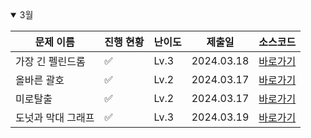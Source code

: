 <details open>
<summary>3월</summary>

| 문제 이름          | 진행 현황          | 난이도 | 제출일     | 소스코드                                             |
| ------------------ | ------------------ | ------ | ---------- | ---------------------------------------------------- |
| 가장 긴 펠린드롬   | :white_check_mark: | Lv.3   | 2024.03.18 | [바로가기](2024_03/Programmers_가장긴팰린드롬.cpp)   |
| 올바른 괄호        | :white_check_mark: | Lv.2   | 2024.03.17 | [바로가기](2024_03/Programmers_올바른괄호.cpp)       |
| 미로탈출           | :white_check_mark: | Lv.2   | 2024.03.17 | [바로가기](2024_03/Programmers_미로탈출.cpp)         |
| 도넛과 막대 그래프 | :white_check_mark: | Lv.3   | 2024.03.19 | [바로가기](2024_03/Programmers_도넛과막대그래프.cpp) |

</details>

<!-- :white_large_square: :white_check_mark: -->
